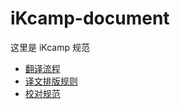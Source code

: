# iKcamp-document

这里是 iKcamp 规范

- [翻译流程](https://github.com/ikcamp/iKcamp-document/blob/master/translation-flow.md)
- [译文排版规则](https://github.com/xitu/gold-miner/wiki/译文排版规则指北)
- [校对规范](https://github.com/xitu/gold-miner/wiki/参与校对的正确姿势)


